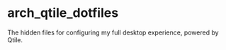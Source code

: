 # arch_qtile_dotfiles
The hidden files for configuring my full desktop experience, powered by Qtile.
